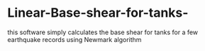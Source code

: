 # Linear-Base-shear-for-tanks-
this software simply calculates the base shear for tanks for a few earthquake records using Newmark algorithm 
